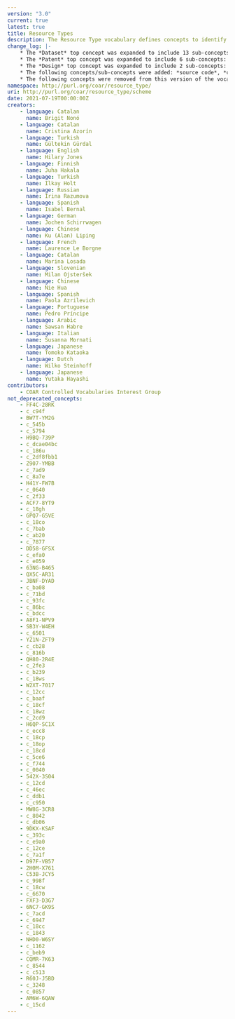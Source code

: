 ```yaml
---
version: "3.0"
current: true
latest: true
title: Resource Types
description: The Resource Type vocabulary defines concepts to identify the genre of a resource. Such resources, like publications, research data, audio and video objects, are typically deposited in institutional and thematic repositories or published in ejournals. This vocabulary supports a hierarchical model that relates narrower and broader concepts. Multilingual labels regard regional distinctions in language and term. Concepts of this vocabulary are mapped with terms and concepts of similar vocabularies and dictionaries.
change_log: |-
    * The *Dataset* top concept was expanded to include 13 sub-concepts: *aggregated data*, *clinical trial data*, *compiled data*, *encoded data*, *experimental data*, *genomic data*, *geospatial data*, *laboratory notebook*, *measurement and test data*, *observational data*, *recorded data*, *simulation data* and *survey data*.
    * The *Patent* top concept was expanded to include 6 sub-concepts: *PCT application*, *design patent*, *plant patent*, *plant variety protection*, *software patent* and *utility model*.
    * The *Design* top concept was expanded to include 2 sub-concepts: *industrial design* and *layout design*.
    * The following concepts/sub-concepts were added: *source code*, *conference presentation*, *other periodical*, *research protocol*, *peer review*, *commentary*, *transcription* and *trademark*.
    * The following concepts were removed from this version of the vocabulary:  *interview*, *report par*, *contribution to journal*, *internal report*, *other type of report*, *report to funding agency* and *periodical*. These concepts remains in the earlier versions of the vocabulary, and the PURL URIs continue to resolve.
namespace: http://purl.org/coar/resource_type/
uri: http://purl.org/coar/resource_type/scheme
date: 2021-07-19T00:00:00Z
creators:
    - language: Catalan
      name: Brigit Nonó
    - language: Catalan
      name: Cristina Azorín
    - language: Turkish
      name: Gültekin Gürdal
    - language: English
      name: Hilary Jones
    - language: Finnish
      name: Juha Hakala
    - language: Turkish
      name: Ilkay Holt
    - language: Russian
      name: Irina Razumova
    - language: Spanish
      name: Isabel Bernal
    - language: German
      name: Jochen Schirrwagen
    - language: Chinese
      name: Ku (Alan) Liping
    - language: French
      name: Laurence Le Borgne
    - language: Catalan
      name: Marina Losada
    - language: Slovenian
      name: Milan Ojsteršek
    - language: Chinese
      name: Nie Hua
    - language: Spanish
      name: Paola Azrilevich
    - language: Portuguese
      name: Pedro Príncipe
    - language: Arabic
      name: Sawsan Habre
    - language: Italian
      name: Susanna Mornati
    - language: Japanese
      name: Tomoko Kataoka
    - language: Dutch
      name: Wilko Steinhoff
    - language: Japanese
      name: Yutaka Hayashi
contributors:
    - COAR Controlled Vocabularies Interest Group
not_deprecated_concepts:
    - FF4C-28RK
    - c_c94f
    - BW7T-YM2G
    - c_545b
    - c_5794
    - H9BQ-739P
    - c_dcae04bc
    - c_186u
    - c_2df8fbb1
    - Z907-YMBB
    - c_7ad9
    - c_8a7e
    - H41Y-FW7B
    - c_0640
    - c_2f33
    - ACF7-8YT9
    - c_18gh
    - GPQ7-G5VE
    - c_18co
    - c_7bab
    - c_ab20
    - c_7877
    - DD58-GFSX
    - c_efa0
    - c_e059
    - 63NG-B465
    - QX5C-AR31
    - JBNF-DYAD
    - c_ba08
    - c_71bd
    - c_93fc
    - c_86bc
    - c_bdcc
    - A8F1-NPV9
    - SB3Y-W4EH
    - c_6501
    - YZ1N-ZFT9
    - c_cb28
    - c_816b
    - QH80-2R4E
    - c_2fe3
    - c_b239
    - c_18ws
    - W2XT-7017
    - c_12cc
    - c_baaf
    - c_18cf
    - c_18wz
    - c_2cd9
    - H6QP-SC1X
    - c_ecc8
    - c_18cp
    - c_18op
    - c_18cd
    - c_5ce6
    - c_f744
    - c_0040
    - 542X-3S04
    - c_12cd
    - c_46ec
    - c_ddb1
    - c_c950
    - MW8G-3CR8
    - c_8042
    - c_db06
    - 9DKX-KSAF
    - c_393c
    - c_e9a0
    - c_12ce
    - c_7a1f
    - D97F-VB57
    - 2H0M-X761
    - C53B-JCY5
    - c_998f
    - c_18cw
    - c_6670
    - FXF3-D3G7
    - 6NC7-GK9S
    - c_7acd
    - c_6947
    - c_18cc
    - c_1843
    - NHD0-W6SY
    - c_1162
    - c_beb9
    - CQMR-7K63
    - c_8544
    - c_c513
    - R60J-J5BD
    - c_3248
    - c_0857
    - AM6W-6QAW
    - c_15cd
---
```



